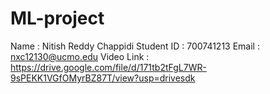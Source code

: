 # ML-project
Name : Nitish Reddy Chappidi
Student ID : 700741213
Email : nxc12130@ucmo.edu
Video Link : https://drive.google.com/file/d/171tb2tFgL7WR-9sPEKK1VGfOMyrBZ87T/view?usp=drivesdk
